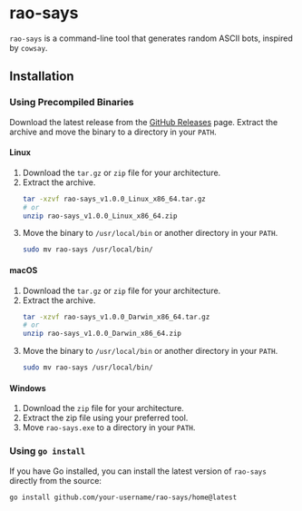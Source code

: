 # rao-says

`rao-says` is a command-line tool that generates random ASCII bots, inspired by `cowsay`.

## Installation

### Using Precompiled Binaries

Download the latest release from the [GitHub Releases](https://github.com/your-username/rao-says/releases) page. Extract the archive and move the binary to a directory in your `PATH`.

#### Linux

1. Download the `tar.gz` or `zip` file for your architecture.
2. Extract the archive.
    ```sh
    tar -xzvf rao-says_v1.0.0_Linux_x86_64.tar.gz
    # or
    unzip rao-says_v1.0.0_Linux_x86_64.zip
    ```
3. Move the binary to `/usr/local/bin` or another directory in your `PATH`.
    ```sh
    sudo mv rao-says /usr/local/bin/
    ```

#### macOS

1. Download the `tar.gz` or `zip` file for your architecture.
2. Extract the archive.
    ```sh
    tar -xzvf rao-says_v1.0.0_Darwin_x86_64.tar.gz
    # or
    unzip rao-says_v1.0.0_Darwin_x86_64.zip
    ```
3. Move the binary to `/usr/local/bin` or another directory in your `PATH`.
    ```sh
    sudo mv rao-says /usr/local/bin/
    ```

#### Windows

1. Download the `zip` file for your architecture.
2. Extract the zip file using your preferred tool.
3. Move `rao-says.exe` to a directory in your `PATH`.

### Using `go install`

If you have Go installed, you can install the latest version of `rao-says` directly from the source:

```sh
go install github.com/your-username/rao-says/home@latest
